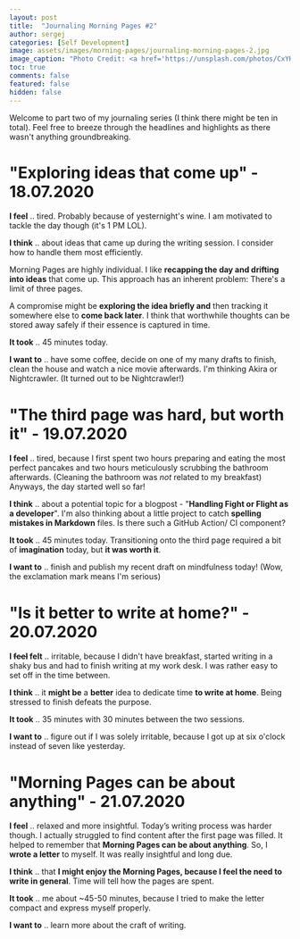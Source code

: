 ```yaml
---
layout: post
title:  "Journaling Morning Pages #2"
author: sergej
categories: [Self Development]
image: assets/images/morning-pages/journaling-morning-pages-2.jpg
image_caption: "Photo Credit: <a href='https://unsplash.com/photos/CxYHfBkC0vs' target='_blank'>Calum MacAulay</a>"
toc: true
comments: false
featured: false
hidden: false
---
```


Welcome to part two of my journaling series (I think there might be ten in total).
Feel free to breeze through the headlines and highlights as there wasn't anything groundbreaking. 

# "Exploring ideas that come up" - 18.07.2020
**I feel** .. tired. Probably because of yesternight's wine.
I am motivated to tackle the day though (it's 1 PM LOL).

**I think** .. about ideas that came up during the writing session.
I consider how to handle them most efficiently.

Morning Pages are highly individual.
I like **recapping the day and drifting into ideas** that come up.
This approach has an inherent problem:
There's a limit of three pages.

A compromise might be **exploring the idea briefly and** then tracking it somewhere else to **come back later**.
I think that worthwhile thoughts can be stored away safely if their essence is captured in time.

**It took** .. 45 minutes today.

**I want to** .. have some coffee, decide on one of my many drafts to finish, clean the house and watch a nice movie afterwards.
I'm thinking Akira or Nightcrawler.
(It turned out to be Nightcrawler!)

# "The third page was hard, but worth it" - 19.07.2020
**I feel** .. tired, because I first spent two hours preparing and eating the most perfect pancakes and two hours meticulously scrubbing the bathroom afterwards.
(Cleaning the bathroom was _not_ related to my breakfast)
Anyways, the day started well so far!

**I think** .. about a potential topic for a blogpost - "**Handling Fight or Flight as a developer**".
I'm also thinking about a little project to catch **spelling mistakes in Markdown** files.
Is there such a GitHub Action/ CI component?

**It took** .. 45 minutes today.
Transitioning onto the third page required a bit of **imagination** today, but **it was worth it**.

**I want to** .. finish and publish my recent draft on mindfulness today! (Wow, the exclamation mark means I'm serious)

# "Is it better to write at home?" - 20.07.2020
**I <s>feel</s> felt** ..  irritable, because I didn't have breakfast, started writing in a shaky bus and had to finish writing at my work desk.
I was rather easy to set off in the time between.

**I think** .. it **might be** a **better** idea to dedicate time **to write at home**.
Being stressed to finish defeats the purpose.

**It took** .. 35 minutes with 30 minutes between the two sessions.

**I want to** .. figure out if I was solely irritable, because I got up at six o'clock instead of seven like yesterday.

# "Morning Pages can be about anything" - 21.07.2020
**I feel** .. relaxed and more insightful.
Today’s writing process was harder though.
I actually struggled to find content after the first page was filled.
It helped to remember that **Morning Pages can be about anything**.
So, I **wrote a letter** to myself.
It was really insightful and long due.

**I think** .. that **I might enjoy the Morning Pages, because I feel the need to write in general**.
Time will tell how the pages are spent.

**It took** .. me about ~45-50 minutes, because I tried to make the letter compact and express myself properly.

**I want to** .. learn more about the craft of writing.
